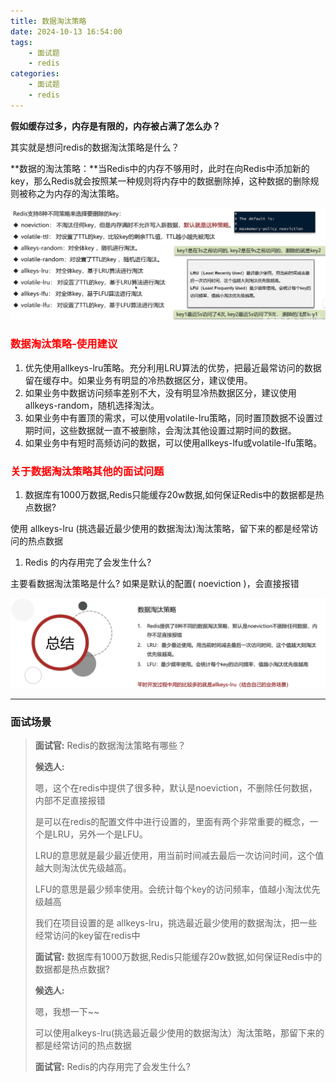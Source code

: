 ```yaml
---
title: 数据淘汰策略
date: 2024-10-13 16:54:00
tags:
    - 面试题
    - redis
categories:
    - 面试题
    - redis
---
```


**假如缓存过多，内存是有限的，内存被占满了怎么办？**

其实就是想问redis的数据淘汰策略是什么？

**数据的淘汰策略：**当Redis中的内存不够用时，此时在向Redis中添加新的key，那么Redis就会按照某一种规则将内存中的数据删除掉，这种数据的删除规则被称之为内存的淘汰策略。

![](../../../images/面试题/redis/image_31.png)

### <font style="color:rgb(255, 0, 1);">数据淘汰策略-使用建议</font>
1. 优先使用allkeys-lru策略。充分利用LRU算法的优势，把最近最常访问的数据留在缓存中。如果业务有明显的冷热数据区分，建议使用。
2. 如果业务中数据访问频率差别不大，没有明显冷热数据区分，建议使用allkeys-random，随机选择淘汰。
3. 如果业务中有置顶的需求，可以使用volatile-lru策略，同时置顶数据不设置过期时间，这些数据就一直不被删除，会淘汰其他设置过期时间的数据。
4. 如果业务中有短时高频访问的数据，可以使用allkeys-lfu或volatile-lfu策略。

### <font style="color:rgb(255, 0, 1);">关于数据淘汰策略其他的面试问题</font>
1. 数据库有1000万数据,Redis只能缓存20w数据,如何保证Redis中的数据都是热点数据?

使用 allkeys-lru (挑选最近最少使用的数据淘汰)淘汰策略，留下来的都是经常访问的热点数据

1. Redis 的内存用完了会发生什么?

主要看数据淘汰策略是什么? 如果是默认的配置( noeviction )，会直接报错

![](../../../images/面试题/redis/image_32.png)

---

### 面试场景
> **面试官:** Redis的数据淘汰策略有哪些？
> 
> **候选人:**
> 
> 嗯，这个在redis中提供了很多种，默认是noeviction，不删除任何数据，内部不足直接报错
> 
> 是可以在redis的配置文件中进行设置的，里面有两个非常重要的概念，一个是LRU，另外一个是LFU。
> 
> LRU的意思就是最少最近使用，用当前时间减去最后一次访问时间，这个值越大则淘汰优先级越高。
> 
> LFU的意思是最少频率使用。会统计每个key的访问频率，值越小淘汰优先级越高
> 
> 我们在项目设置的是 allkeys-lru，挑选最近最少使用的数据淘汰，把一些经常访问的key留在redis中
> 
> **面试官:** 数据库有1000万数据,Redis只能缓存20w数据,如何保证Redis中的数据都是热点数据?
> 
> **候选人:**
> 
> 嗯，我想一下~~
> 
> 可以使用alkeys-lru(挑选最近最少使用的数据淘汰）淘汰策略，那留下来的都是经常访问的热点数据
> 
> **面试官:** Redis的内存用完了会发生什么?


